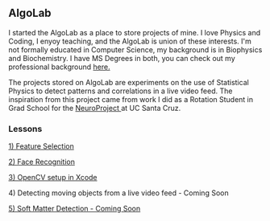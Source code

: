 <h2> AlgoLab </h2>

<p>
I started the AlgoLab as a place to store projects of mine.  I love Physics and Coding, I enyoy teaching, and the AlgoLab is union of these interests.  I'm not formally educated in Computer Science, my background is in Biophysics and Biochemistry. I have MS Degrees in both, you can check out my professional background <a href="https://www.linkedin.com/in/jchiefelk">here.</a> 
</p>
<p>
The projects stored on AlgoLab are experiments on the use of Statistical Physics to detect patterns and correlations in a live video feed.  The inspiration from this project came from work I did as a Rotation Student in Grad School for the <a href="http://scipp.ucsc.edu/groups/Neuroproject/index2.html"> NeuroProject </a> at UC Santa Cruz.   
</p>

<h3>Lessons</h3>

<a href="https://github.com/jchiefelk/Algorithms/tree/master/feature_selection">1) Feature Selection</a>

<a href="https://github.com/jchiefelk/Algorithms/tree/master/facerecognition">2) Face Recognition</a>

<a href="https://github.com/jchiefelk/AlgoLab/tree/master/VisionCode">3) OpenCV setup in Xcode</a>

<a>4) Detecting moving objects from a live video feed - Coming Soon</a>

<a href="https://github.com/jchiefelk/AlgoLab/tree/master/softmatter">5) Soft Matter Detection - Coming Soon</a>
